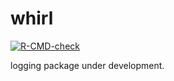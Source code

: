 
<!-- README.md is generated from README.Rmd. Please edit that file -->

# whirl

<!-- badges: start -->

[![R-CMD-check](https://github.com/NN-OpenSource/whirl/actions/workflows/R-CMD-check.yaml/badge.svg)](https://github.com/NN-OpenSource/whirl/actions/workflows/R-CMD-check.yaml)
<!-- badges: end -->

logging package under development.
